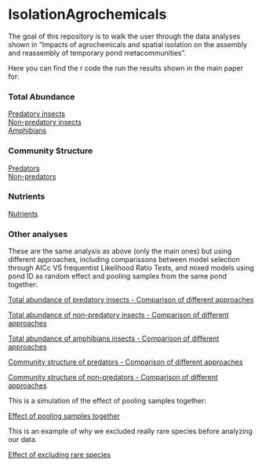 # IsolationAgrochemicals

The goal of this repository is to walk the user through the data analyses shown in “Impacts of agrochemicals and spatial isolation on the assembly and reassembly of temporary pond metacommunities”.

Here you can find the r code the run the results shown in the main paper for:

### Total Abundance
[Predatory insects](https://github.com/RodolfoPelinson/IsolationAgrochemicals/blob/master/Abundance_Analyses/Abundance_Analyses_Predators.md)  
[Non-predatory insects](https://github.com/RodolfoPelinson/IsolationAgrochemicals/blob/master/Abundance_Analyses/Abundance_Analyses_Herb_Det_Insects.md)  
[Amphibians](https://github.com/RodolfoPelinson/IsolationAgrochemicals/blob/master/Abundance_Analyses/Abundance_Analyses_Amphibians.md)  

### Community Structure
[Predators](https://github.com/RodolfoPelinson/IsolationAgrochemicals/blob/master/Community%20Structure/Community_Structure_Predatory_Insects.md)  
[Non-predators](https://github.com/RodolfoPelinson/IsolationAgrochemicals/blob/master/Community%20Structure/Community_Structure_Herbivore_Detritivores.md)  

### Nutrients
[Nutrients](https://github.com/RodolfoPelinson/IsolationAgrochemicals/blob/master/Nutrients/Nutrients.md)


### Other analyses

These are the same analysis as above (only the main ones) but using different approaches, including comparissons between model selection through AICc VS frequentist Likelihood Ratio Tests, and mixed models using pond ID as random effect and pooling samples from the same pond together:

[Total abundance of predatory insects - Comparison of different approaches](https://github.com/RodolfoPelinson/IsolationAgrochemicals/blob/master/Response%20to%20reviewers/Abundance_Analyses_Predators_approach_comparison.md)

[Total abundance of non-predatory insects - Comparison of different approaches](https://github.com/RodolfoPelinson/IsolationAgrochemicals/blob/master/Response%20to%20reviewers/Abundance_Analyses_Herb_Det_approach_comparison.md)

[Total abundance of amphibians insects - Comparison of different approaches](https://github.com/RodolfoPelinson/IsolationAgrochemicals/blob/master/Response%20to%20reviewers/Abundance_Analyses_Amphibians_approach_comparison.md)

[Community structure of predators - Comparison of different approaches](https://github.com/RodolfoPelinson/IsolationAgrochemicals/blob/master/Response%20to%20reviewers/Community_Structure_Predators_approach_comparison.md)

[Community structure of non-predators - Comparison of different approaches](https://github.com/RodolfoPelinson/IsolationAgrochemicals/blob/master/Response%20to%20reviewers/Community_Structure_Herbivore_Detritivores_approach_comparison.md)

This is a simulation of the effect of pooling samples together:

[Effect of pooling samples together](https://github.com/RodolfoPelinson/IsolationAgrochemicals/blob/master/Response%20to%20reviewers/Effect_of_pooling_samples_together.md)

This is an example of why we excluded really rare species before analyzing our data.

[Effect of excluding rare species](https://github.com/RodolfoPelinson/IsolationAgrochemicals/blob/master/Response%20to%20reviewers/Effects_of_excluding_really_rare_species.md)
